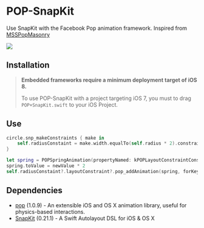 # POP-SnapKit
Use SnapKit with the Facebook Pop animation framework. Inspired from [MSSPopMasonry](https://github.com/miklselsoe/MSSPopMasonry)

![](https://github.com/wxxsw/POP-SnapKit/blob/master/screenshot.gif)

## Installation

> **Embedded frameworks require a minimum deployment target of iOS 8.**
>
> To use POP-SnapKit with a project targeting iOS 7, you must to drag `POP+SnapKit.swift` to your iOS Project.

## Use
```Swift
circle.snp_makeConstraints { make in
    self.radiusConstaint = make.width.equalTo(self.radius * 2).constraint
}

let spring = POPSpringAnimation(propertyNamed: kPOPLayoutConstraintConstant)
spring.toValue = newValue * 2
self.radiusConstaint?.layoutConstraint?.pop_addAnimation(spring, forKey: "someKey")
```

## Dependencies
- [pop](https://github.com/facebook/pop) (1.0.9) - An extensible iOS and OS X animation library, useful for physics-based interactions.
- [SnapKit](https://github.com/SnapKit/SnapKit) (0.21.1) - A Swift Autolayout DSL for iOS & OS X
